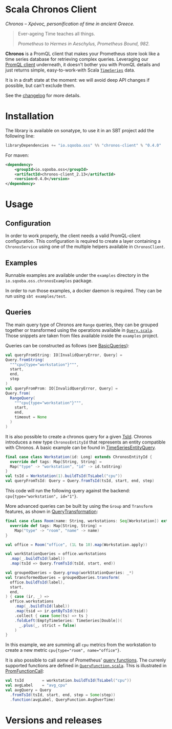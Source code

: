 # Scala Chronos Client

_Chronos – Χρόνος, personification of time in ancient Greece._

> Ever-ageing Time teaches all things.
>
> _Prometheus to Hermes in Aeschylus, Prometheus Bound, 982._

**Chronos** is a PromQL client that makes your Prometheus store look like a time series
database for retrieving complex queries. Leveraging our [PromQL client][2] underneath,
it doesn't bother you with PromQL details and just returns simple, easy-to-work-with
Scala [`TimeSeries`][2] data.

It is in a draft state at the moment: we will avoid deep API changes if possible, but
can't exclude them.

See the [changelog](CHANGELOG.md) for more details.

# Installation

The library is available on sonatype, to use it in an SBT project add the following line:

```scala
libraryDependencies += "io.sqooba.oss" %% "chronos-client" % "0.4.0"
```

For maven:

```xml
<dependency>
    <groupId>io.sqooba.oss</groupId>
    <artifactId>chronos-client_2.13</artifactId>
    <version>0.4.0</version>
</dependency>
```

# Usage

## Configuration

In order to work properly, the client needs a valid PromQL-client configuration.
This configuration is required to create a layer containing a `ChronosService` using one of the multiple helpers available in `ChronosClient`.

## Examples

Runnable examples are available under the `examples` directory in the `io.sqooba.oss.chronosExamples` package.

In order to run those examples, a docker daemon is required. They can be run using `sbt examples/test`.

## Queries

The main query type of Chronos are `Range` queries, they can be grouped together or transformed using the operations available in
[`Query.scala`](src/main/scala/io/sqooba/oss/chronos/Query.scala). Those snippets are taken from files available inside the `examples` project.

Queries can be constructed as follows (see [BasicQueries](examples/src/test/scala/io/sqooba/oss/chronosExamples/BasicQueries.scala)):

```scala
val queryFromString: IO[InvalidQueryError, Query] =
Query.fromString(
  """cpu{type="workstation"}""",
  start,
  end,
  step
)
val queryFromProm: IO[InvalidQueryError, Query] =
Query.from(
  RangeQuery(
    """cpu{type="workstation"}""",
    start,
    end,
    timeout = None
  )
)
```

It is also possible to create a chronos query for a given [TsId][2].
Chronos introduces a new type `ChronosEntityId` that represents an entity compatible with Chronos.
A basic example can be found in [TimeSeriesEntityQuery](examples/src/test/scala/io/sqooba/oss/chronosExamples/TimeseriesEntityQuery.scala).

```scala
final case class Workstation(id: Long) extends ChronosEntityId {
  override def tags: Map[String, String] =
  Map("type" -> "workstation", "id" -> id.toString)
}
val tsId = Workstation(1).buildTsId(TsLabel("cpu"))
val queryFromTsId: Query = Query.fromTsId(tsId, start, end, step)
```

This code will run the following query against the backend: `cpu{type="workstation", id="1"}`.

More advanced queries can be built by using the `Group` and `Transform` features,
as shown in [QueryTransformation](examples/src/test/scala/io/sqooba/oss/chronosExamples/QueryTransformation.scala):

```scala
final case class Room(name: String, workstations: Seq[Workstation]) extends ChronosEntityId {
  override def tags: Map[String, String] =
    Map("type" -> "room", "name" -> name)
}

val office = Room("office", (1L to 10).map(Workstation.apply))

val workStationQueries = office.workstations
  .map(_.buildTsId(label))
  .map(tsId => Query.fromTsId(tsId, start, end))

val groupedQueries = Query.group(workStationQueries: _*)
val transformedQueries = groupedQueries.transform(
  office.buildTsId(label),
  start,
  end,
) { case (ir, _) =>
  office.workstations
    .map(_.buildTsId(label))
    .map(tsid => ir.getByTsId(tsid))
    .collect { case Some(ts) => ts }
    .foldLeft(EmptyTimeSeries: TimeSeries[Double])(
      _.plus(_, strict = false)
    )
}
```

In this example, we are summing all `cpu` metrics from the workstation to create a new metric `cpu{type="room", name="office"}`.

It is also possible to call _some_ of Prometheus' [query functions](https://prometheus.io/docs/prometheus/latest/querying/functions/).
The currenly supported functions are defined in [`QueryFunction.scala`](src/main/scala/io/sqooba/oss/chronos/QueryFunction.scala).
This is illustrated in [PromFunctionCall](examples/src/test/scala/io/sqooba/oss/chronosExamples/PromFunctionCall.scala):

```scala
val tsId        = workstation.buildTsId(TsLabel("cpu"))
val avgLabel    = "avg_cpu"
val avgQuery = Query
  .fromTsId(tsId, start, end, step = Some(step))
  .function(avgLabel, QueryFunction.AvgOverTime)
```

# Versions and releases

[1]: https://github.com/Sqooba/scala-promql-client
[2]: https://github.com/Sqooba/scala-timeseries-lib
